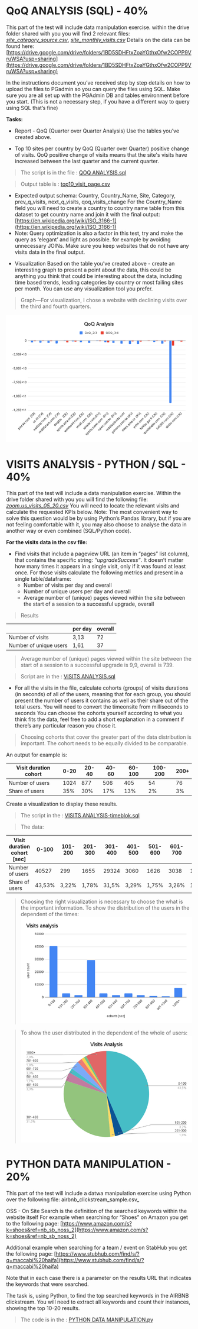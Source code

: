 # QoQ ANALYSIS (SQL) - 40%
This part of the test will include data manipulation exercise.
within the drive folder shared with you you will find 2 relevant files:
[_site_category_source.csv_](https://github.com/HanaHrubesova/Homework/blob/main/site_category_source.csv), 
[_site_monthly_visits.csv_](https://github.com/HanaHrubesova/Homework/blob/main/site_monthly_visits.csv)
Details on the data can be found here:
[https://drive.google.com/drive/folders/1BD5SDHFtxZoaYGthxOfw2COPP9VruWSA?usp=sharing](https://drive.google.com/drive/folders/1BD5SDHFtxZoaYGthxOfw2COPP9VruWSA?usp=sharing)

In the instructions document you’ve received step by step details on how to upload the files
to PGadmin so you can query the files using SQL. Make sure you are all set up with the
PGAdmin DB and tables environment before you start. (This is not a necessary step, if you
have a different way to query using SQL that’s fine)

**Tasks:**

* Report - QoQ (Quarter over Quarter Analysis)
Use the tables you’ve created above.
- Top 10 sites per country by QoQ (Quarter over Quarter) positive change of visits.
QoQ positive change of visits means that the site's visits have increased between the last quarter and the current
quarter.
> The script is in the file : [QOQ ANALYSIS.sql](https://github.com/HanaHrubesova/Homework/blob/main/QoQ%20Analysis.png)

> Output table is : [top10_visit_page.csv](https://github.com/HanaHrubesova/Homework/blob/main/to10_visit_page.csv)

- Expected output schema:
Country, Country_Name, Site, Category, prev_q_visits, next_q_visits, qoq_visits_change
For the Country_Name field you will need to create a country to country name table from this dataset to get country name
and join it with the final output: [https://en.wikipedia.org/wiki/ISO_3166-1](https://en.wikipedia.org/wiki/ISO_3166-1)
- Note:
Query optimization is also a factor in this test, try and make the query as ‘elegant’ and light as possible. for example
by avoiding unnecessary JOINs. Make sure you keep websites that do not have any visits data in the final output.

* Visualization
Based on the table you’ve created above - create an interesting graph to present a point about the data, this could be
anything you think that could be interesting about the data, including time based trends, leading categories by country
or most failing sites per month.
You can use any visualization tool you prefer.

> Graph—For visualization, I chose a website with declining visits over the third and fourth quarters.

 ![Graph](https://github.com/HanaHrubesova/Homework/blob/main/QoQ%20Analysis.png)


# VISITS ANALYSIS - PYTHON / SQL - 40%
This part of the test will include a data manipulation exercise.
Within the drive folder shared with you you will find the following file: [_zoom.us_visits_05_20.csv_](https://github.com/HanaHrubesova/Homework/blob/main/zoom.us_visits_05_20.csv)
You will need to locate the relevant visits and calculate the requested KPIs below.
Note:
The most convenient way to solve this question would be by using Python’s Pandas library, but if you are not feeling comfortable with it, you may also choose to analyse the data in another way or even combined (SQL/Python code).

**For the visits data in the csv file:**
- Find visits that include a pageview URL (an item in “pages” list column), that contains the specific string: _“upgradeSuccess”_.
  It doesn’t matter how many times it appears in a single visit, only if it was found at least once.
  For those visits calculate the following metrics and present in a single table/dataframe:
  - Number of visits per day and overall
  - Number of unique users per day and overall
  - Average number of (unique) pages viewed within the site between the start of a session to a successful upgrade, overall

 > Results

|                  	      | per day | overall | 
|-------------------------|---------|---------|
| Number of visits        | 3,13    |   72    | 
| Number of unique users  | 1,61    |   37    | 

> Average number of (unique) pages viewed within the site between the start of a session to a successful upgrade is 9,9, overall is  739.

> Script are in the : [VISITS ANALYSIS.sql](https://github.com/HanaHrubesova/Homework/blob/main/VISITS%20ANALYSIS.sql)

- For all the visits in the file, calculate cohorts (groups) of visits durations (in seconds) of all of the users, meaning that for each group, you should present the number of users it contains as well as their share out of the total users.
You will need to convert the timeonsite from milliseconds to seconds
You can choose the cohorts yourself according to what you think fits the data, feel free to add a short explanation in a comment if there’s any particular reason you chose it.

> Choosing cohorts that cover the greater part of the data distribution is important. The cohort needs to be equally divided to be   comparable.

  An output for example is:

 | Visit duration cohort	| 0-20 | 20-40 | 40-60 | 60-100	| 100-200 |	200+ |
 |-----------------------|------|-------|-------|--------|---------|------|
 | Number of users       | 1024 | 877   | 506   | 405	| 54	  | 76   |
 | Share of users        | 35%  | 30%   | 17%   | 13%	| 2%	  | 3%   |

Create a visualization to display these results.

> The script in the : [VISITS ANALYSIS-timeblok.sql](https://github.com/HanaHrubesova/Homework/blob/main/VISITS%20ANALYSIS-timeblok.sql)

> The data:

  | Visit duration cohort [sec]	| 0-100  | 101-200 | 201-300 | 301-400| 401-500 | 501-600 | 601-700 | 701-800 |801-900 | 901-1000 | 1000+ |
  |-----------------------------|--------|---------|---------|--------|---------|---------|---------|---------|--------|----------|-------|
  | Number of users             | 40527  | 299     | 1655    | 29324  | 3060	| 1626    | 3038    | 1681    | 1001   | 869      | 7326  |
  | Share of users              | 43,53% | 3,22%   | 1,78%   | 31,5%  | 3,29%   | 1,75%   | 3,26%   | 1,81%   | 1,08%  | 0,93%    | 7.87% |

> Choosing the right visualization is necessary to choose the what is the important information. To show the distribution of the users in the dependent of the times:
 ![Graph](https://github.com/HanaHrubesova/Homework/blob/main/Visits%20analysis_1.png)

> To show the user distributed in the dependent of the whole of users:
 ![Graph](https://github.com/HanaHrubesova/Homework/blob/main/Visits%20Analysis.png)

# PYTHON DATA MANIPULATION - 20% 
This part of the test will include a datwa manipulation exercise using Python over the
following file: airbnb_clickstream_sample.csv_

OSS - On Site Search is the definition of the searched keywords within the website itself
For example when searching for “Shoes” on Amazon you get to the following page:
[https://www.amazon.com/s?k=shoes&ref=nb_sb_noss_2](https://www.amazon.com/s?k=shoes&ref=nb_sb_noss_2)

Additional example when searching for a team / event on StabHub you get the following
page:
[https://www.stubhub.com/find/s/?q=maccabi%20haifa](https://www.stubhub.com/find/s/?q=maccabi%20haifa)

Note that in each case there is a parameter on the results URL that indicates the
keywords that were searched.

The task is, using Python, to find the top searched keywords in the AIRBNB
clickstream. You will need to extract all keywords and count their instances, showing
the top 10-20 results.

> The code is in the : [PYTHON DATA MANIPULATION.py](https://github.com/HanaHrubesova/Homework/blob/main/PYTHON%20DATA%20MANIPULATION.py)
